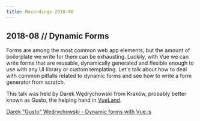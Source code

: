 ```yaml
---
title: Recordings 2018-08
---
```


## 2018-08 // Dynamic Forms

Forms are among the most common web app elements, but the amount of boilerplate we write for them can be exhausting. Luckily, with Vue we can write forms that are reusable, dynamically generated and flexible enough to use with any UI library or custom templating. Let's talk about how to deal with common pitfalls related to dynamic forms and see how to write a form generator from scratch.

This talk was held by Darek Wędrychowski from Kraków, probably better known as Gusto, the helping hand in [VueLand](https://chat.vuejs.org).

<yt-video video-id="HXhjTcM7Xe0" />

[Darek "Gusto" Wedrychowski - Dynamic forms with Vue.js](https://www.youtube.com/watch?v=HXhjTcM7Xe0)

